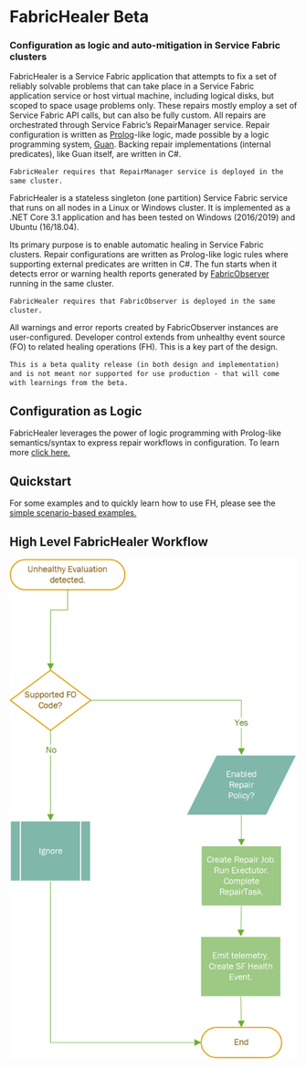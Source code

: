 # FabricHealer Beta
### Configuration as logic and auto-mitigation in Service Fabric clusters

FabricHealer is a Service Fabric application that attempts to fix a set of reliably solvable problems that can take place in a Service Fabric application service or host virtual machine, including logical disks, but scoped to space usage problems only. These repairs mostly employ a set of Service Fabric API calls, but can also be fully custom. All repairs are orchestrated through Service Fabric’s RepairManager service. Repair configuration is written as [Prolog](http://www.learnprolognow.org/)-like logic, made possible by a logic programming system, [Guan](https://github.com/microsoft/guan). Backing repair implementations (internal predicates), like Guan itself, are written in C#.

```
FabricHealer requires that RepairManager service is deployed in the same cluster. 
```

FabricHealer is a stateless singleton (one partition) Service Fabric service that runs on all nodes in a Linux or Windows cluster. It is implemented as a .NET Core 3.1 application and has been tested on Windows (2016/2019) and Ubuntu (16/18.04).  

Its primary purpose is to enable automatic healing in Service Fabric clusters. Repair configurations are written as Prolog-like logic rules where supporting external predicates are written in C#. The fun starts when it detects error or warning health reports generated by [FabricObserver](https://github.com/microsoft/service-fabric-observer) running in the same cluster. 
```
FabricHealer requires that FabricObserver is deployed in the same cluster. 
```
All warnings and error reports created by FabricObserver instances are user-configured. Developer control extends from unhealthy event source (FO) to related healing operations (FH). This is a key part of the design.  

```
This is a beta quality release (in both design and implementation) 
and is not meant nor supported for use production - that will come with learnings from the beta. 
```

## Configuration as Logic
FabricHealer leverages the power of logic programming with Prolog-like semantics/syntax to express repair workflows in configuration. To learn more [click here.](Documentation/LogicWorkflows.md)

## Quickstart

For some examples and to quickly learn how to use FH, please see the [simple scenario-based examples.](Documentation/Using.md)

## High Level FabricHealer Workflow  

![alt text](FHDT.png "") 
